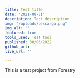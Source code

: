 ```yaml
---
title: Test title
date: '2021-08-01'
description: Test description
img: "/uploads/descarga.png"
img_alt: ''
featured: true
tools_used: Test tool
published: 30/06/2022
github_url: ''
live_url: ''

---
```

This is a test project from Forestry